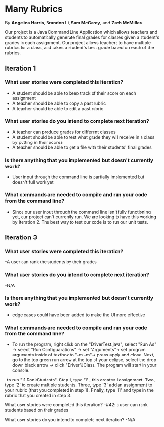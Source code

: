 # Many Rubrics

By <b>Angelica Harris</b>, <b>Brandon Li</b>, <b>Sam McGarey</b>, and <b>Zach McMillen</b>

Our project is a Java Command Line Application which allows teachers and students to automatically generate final grades for classes given a student's grades in each assignment. Our project allows teachers to have multiple rubrics for a class, and takes a student's best grade based on each of the rubrics.

## Iteration 1

### What user stories were completed this iteration?
- A student should be able to keep track of their score on each assignment
- A teacher should be able to copy a past rubric
- A teacher should be able to edit a past rubric

### What user stories do you intend to complete next iteration?
- A teacher can produce grades for different classes
- A student should be able to test what grade they will receive in a class by putting in their scores
- A teacher should be able to get a file with their students' final grades

### Is there anything that you implemented but doesn't currently work?
- User input through the command line is partially implemented but doesn't full work yet

### What commands are needed to compile and run your code from the command line?
- Since our user input through the command line isn't fully functioning yet, our project can't currently run. We are looking to have this working by Iteration 2. The best way to test our code is to run our unit tests.

## Iteration 3

### What user stories were completed this iteration?
-A user can rank the students by their grades


### What user stories do you intend to complete next iteration?
-N/A

### Is there anything that you implemented but doesn't currently work?
- edge cases could have been added to make the UI more effective

### What commands are needed to compile and run your code from the command line?
- To run the program, right click on the "DriverTest.java", select "Run As" -> select "Run Configuarations" -> set "Arguments"-> set program arguments inside of textbox to "-m -m"-> press apply and close. Next, go to the top green run arrow at the top of your eclipse, select the drop down black arrow -> click "Driver"JClass. The program will start in your console.   

-to run "11.RankStudents". Step 1, type '1' , this creates 1 assignment. Two, type '2' to create multiple students. Three, type '3' add an assignment to your rubric (that you completed in step 1). Finally, type '11' and type in the rubric that you created in step 3. 


What user stories were completed this iteration?
-#42: a user can rank students based on their grades

What user stories do you intend to complete next iteration?
-N/A
